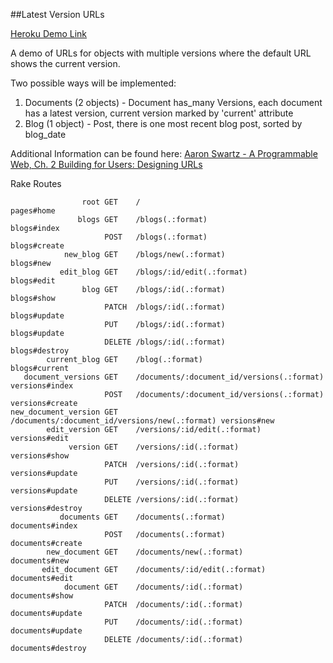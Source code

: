 ##Latest Version URLs

[Heroku Demo Link](http://latest-version.herokuapp.com/)

A demo of URLs for objects with multiple versions where the default URL shows the current version.

Two possible ways will be implemented:

1. Documents (2 objects) - Document has_many Versions, each document has a latest version, current version marked by 'current' attribute
2. Blog (1 object) - Post, there is one most recent blog post, sorted by blog_date

Additional Information can be found here: [Aaron Swartz - A Programmable Web, Ch. 2 Building for Users: Designing URLs](http://www.morganclaypool.com/doi/abs/10.2200/S00481ED1V01Y201302WBE005)


Rake Routes

```
                root GET    /                                              pages#home
               blogs GET    /blogs(.:format)                               blogs#index
                     POST   /blogs(.:format)                               blogs#create
            new_blog GET    /blogs/new(.:format)                           blogs#new
           edit_blog GET    /blogs/:id/edit(.:format)                      blogs#edit
                blog GET    /blogs/:id(.:format)                           blogs#show
                     PATCH  /blogs/:id(.:format)                           blogs#update
                     PUT    /blogs/:id(.:format)                           blogs#update
                     DELETE /blogs/:id(.:format)                           blogs#destroy
        current_blog GET    /blog(.:format)                                blogs#current
   document_versions GET    /documents/:document_id/versions(.:format)     versions#index
                     POST   /documents/:document_id/versions(.:format)     versions#create
new_document_version GET    /documents/:document_id/versions/new(.:format) versions#new
        edit_version GET    /versions/:id/edit(.:format)                   versions#edit
             version GET    /versions/:id(.:format)                        versions#show
                     PATCH  /versions/:id(.:format)                        versions#update
                     PUT    /versions/:id(.:format)                        versions#update
                     DELETE /versions/:id(.:format)                        versions#destroy
           documents GET    /documents(.:format)                           documents#index
                     POST   /documents(.:format)                           documents#create
        new_document GET    /documents/new(.:format)                       documents#new
       edit_document GET    /documents/:id/edit(.:format)                  documents#edit
            document GET    /documents/:id(.:format)                       documents#show
                     PATCH  /documents/:id(.:format)                       documents#update
                     PUT    /documents/:id(.:format)                       documents#update
                     DELETE /documents/:id(.:format)                       documents#destroy
```
